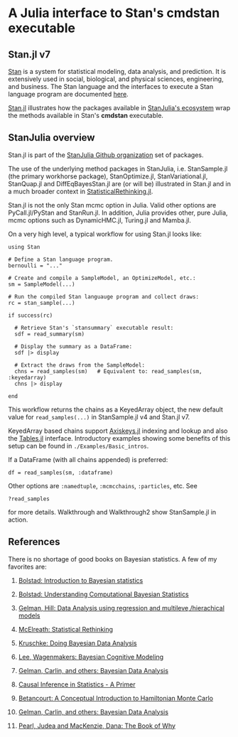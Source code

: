 # A Julia interface to Stan's cmdstan executable

## Stan.jl v7

[Stan](https://github.com/stan-dev/stan) is a system for statistical modeling, data analysis, and prediction. It is extensively used in social, biological, and physical sciences, engineering, and business. The Stan language and the interfaces to execute a Stan language program are documented [here](http://mc-stan.org/documentation/).

[Stan.jl](https://github.com/StanJulia/Stan.jl) illustrates how the packages available in [StanJulia's ecosystem](https://github.com/StanJulia) wrap the methods available in Stan's **cmdstan** executable.

## StanJulia overview

Stan.jl is part of the [StanJulia Github organization](https://github.com/StanJulia) set of packages.

The use of the underlying method packages in StanJulia, i.e. StanSample.jl (the primary workhorse package), StanOptimize.jl, StanVariational.jl, StanQuap.jl and DiffEqBayesStan.jl are (or will be) illustrated in Stan.jl and in a much broader context in [StatisticalRethinking.jl](https://github.com/StatisticalRethinkingJulia).

Stan.jl is not the only Stan mcmc option in Julia. Valid other options are PyCall.jl/PyStan and StanRun.jl. In addition, Julia provides other, pure Julia, mcmc options such as DynamicHMC.jl, Turing.jl and Mamba.jl.

On a very high level, a typical workflow for using Stan.jl looks like:

```
using Stan

# Define a Stan language program.
bernoulli = "..."

# Create and compile a SampleModel, an OptimizeModel, etc.:
sm = SampleModel(...)

# Run the compiled Stan languauge program and collect draws:
rc = stan_sample(...)

if success(rc)

  # Retrieve Stan's `stansummary` executable result:
  sdf = read_summary(sm)

  # Display the summary as a DataFrame:
  sdf |> display

  # Extract the draws from the SampleModel:
  chns = read_samples(sm)   # Equivalent to: read_samples(sm, :keyedarray)
  chns |> display

end
```
This workflow returns the chains as a KeyedArray object, the new default value for `read_samples(...)` in StanSample.jl v4 and Stan.jl v7.

KeyedArray based chains support [Axiskeys.jl](https://github.com/mcabbott/AxisKeys.jl) indexing and lookup and also the [Tables.jl](https://github.com/JuliaData/Tables.jl) interface. Introductory examples showing some benefits of this setup can be found in `./Examples/Basic_intros`.

If a DataFrame (with all chains appended) is preferred:
```
df = read_samples(sm, :dataframe)
```
Other options are `:namedtuple`, `:mcmcchains`, `:particles`, etc. See
```
?read_samples
```
for more details. Walkthrough and Walkthrough2 show StanSample.jl in action.

## References

There is no shortage of good books on Bayesian statistics. A few of my favorites are:

1. [Bolstad: Introduction to Bayesian statistics](http://www.wiley.com/WileyCDA/WileyTitle/productCd-1118593227.html)

2. [Bolstad: Understanding Computational Bayesian Statistics](http://www.wiley.com/WileyCDA/WileyTitle/productCd-0470046090.html)

3. [Gelman, Hill: Data Analysis using regression and multileve,/hierachical models](http://www.stat.columbia.edu/~gelman/arm/)

4. [McElreath: Statistical Rethinking](http://xcelab.net/rm/statistical-rethinking/)

5. [Kruschke: Doing Bayesian Data Analysis](https://sites.google.com/site/doingbayesiandataanalysis/what-s-new-in-2nd-ed)

6. [Lee, Wagenmakers: Bayesian Cognitive Modeling](https://www.cambridge.org/us/academic/subjects/psychology/psychology-research-methods-and-statistics/bayesian-cognitive-modeling-practical-course?format=PB&isbn=9781107603578)

7. [Gelman, Carlin, and others: Bayesian Data Analysis](http://www.stat.columbia.edu/~gelman/book/)

8. [Causal Inference in Statistics - A Primer](https://www.wiley.com/en-us/Causal+Inference+in+Statistics%3A+A+Primer-p-9781119186847)

9. [Betancourt: A Conceptual Introduction to Hamiltonian Monte Carlo](https://arxiv.org/abs/1701.02434)

10. [Gelman, Carlin, and others: Bayesian Data Analysis](http://www.stat.columbia.edu/~gelman/book/)

11. [Pearl, Judea and MacKenzie, Dana: The Book of Why](https://www.basicbooks.com/titles/judea-pearl/the-book-of-why/9780465097616/)
